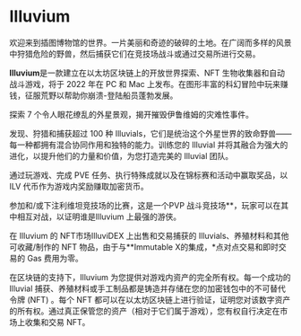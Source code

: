 # IIIuvium

欢迎来到插图博物馆的世界。一片美丽和奇迹的破碎的土地。在广阔而多样的风景中狩猎危险的野兽，然后捕获它们在竞技场战斗或通过交易所进行交易。

**Illuvium**是一款建立在以太坊区块链上的开放世界探索、NFT 生物收集器和自动战斗游戏，将于 2022 年在 PC 和 Mac 上发布。在图形丰富的科幻冒险中玩来赚钱，征服荒野以帮助你崩溃-登陆船员蓬勃发展。

探索 7 个令人眼花缭乱的外星景观，揭开摧毁伊鲁维姆的灾难性事件。

发现、狩猎和捕获超过 100 种 Illuvials，它们是统治这个外星世界的致命野兽——每一种都拥有混合协同作用和独特的能力。训练您的 Illuvial 并将其融合为强大的进化，以提升他们的力量和价值，为您打造完美的 Illuvial 团队。

通过玩游戏、完成 PVE 任务、执行特殊成就以及在锦标赛和活动中赢取奖品，以 ILV 代币作为游戏内奖励赚取加密货币。

参加和/或下注利维坦竞技场的比赛，这是一个PVP 战斗竞技场**，玩家可以在其中相互对战，以证明谁是Illuvium 上最强的游侠。

在 Illuvium 的 NFT市场IlluviDEX 上出售和交易捕获的 Illuvials、养殖材料和其他可收藏/制作的 NFT 物品，由于与**Immutable X的集成，*点对点交易和即时交易的 Gas 费用为零。

在区块链的支持下，Illuvium 为您提供对游戏内资产的完全所有权。每一个成功的 Illuvial 捕获、养殖材料或手工制品都是铸造并存储在您的加密钱包中的不可替代令牌 (NFT) 。每个 NFT 都可以在以太坊区块链上进行验证，证明您对该数字资产的所有权。通过真正保管您的资产（相对于它们属于游戏），您有权自行决定在市场上收集和交易 NFT。




